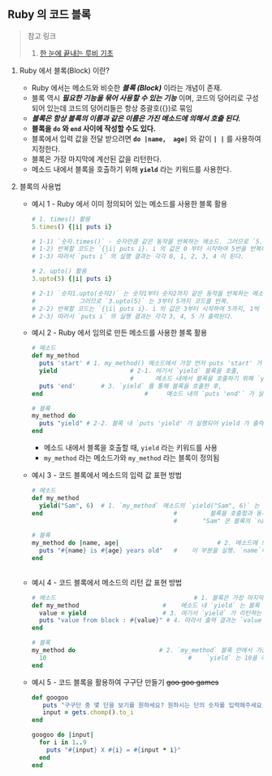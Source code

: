## Ruby 의 코드 블록



> 참고 링크
>
> 1. [한 눈에 끝내는  루비 기초](https://edu.goorm.io/learn/lecture/2011/%ED%95%9C-%EB%88%88%EC%97%90-%EB%81%9D%EB%82%B4%EB%8A%94-%EB%A3%A8%EB%B9%84-%EA%B8%B0%EC%B4%88)



1. Ruby 에서 블록(Block) 이란?

   * Ruby  에서는 메소드와 비슷한 ***블록 (Block)*** 이라는 개념이 존재.
   * 블록 역시 ***필요한 기능을 묶어 사용할 수 있는 기능*** 이며, 코드의 덩어리로 구성되어 있는데 코드의 덩어리들은 항상 중괄호({})로 묶임
   * ***블록은 항상 블록의 이름과 같은 이름은 가진 메소드에 의해서 호출 된다.***
   * **블록을 `do` 와 `end` 사이에 작성할 수도 있다.**
   * 블록에서 입력 값을 전달 받으려면 **`do |name,  age|`** 와 같이 **`| |`** 를 사용하여 지정한다.
   * 블록은 가장 마지막에 계산된 값을 리턴한다.
   * 메소드 내에서 블록을 호출하기 위해 **`yield`** 라는 키워드를 사용한다.

   

2. 블록의 사용법

   * 예시 1 - Ruby 에서 이미 정의되어 있는 메소드를 사용한 블록 활용

     ```ruby
     # 1. times() 활용
     5.times() {|i| puts i}
     
     # 1-1) `숫자.times()` - 숫자만큼 같은 동작을 반복하는 메소드. 그러므로 `5.times()` 는 5번을 반복한다.
     # 1-2) 반복할 코드는 `{|i| puts i}. i 의 값은 0 부터 시작하여 5번을 반복하는 동안 1씩 증가.
     # 1-3) 따라서 `puts i` 의 실행 결과는 각각 0, 1, 2, 3, 4 이 된다.
     
     # 2. upto() 활용
     3.upto(5) {|i| puts i}
     
     # 2-1) `숫자1.upto(숫자2)` 는 숫자1부터 숫자2까지 같은 동작을 반복하는 메소드.
     #			  그러므로 `3.upto(5)` 는 3부터 5까지 코드를 반복.
     # 2-2) 반복할 코드는 `{|i| puts i}. i 의 값은 3부터 시작하여 5까지, 1씩 증가.
     # 2-3) 따라서 `puts i` 의 실행 결과는 각각 3, 4, 5 가 출력된다.
     ```

   

   * 예시 2 - Ruby 에서 임의로 만든 메소드를 사용한 블록 활용

     ```ruby
     # 메소드
     def my_method
       puts 'start'	# 1. my_method() 메소드에서 가장 먼저 puts 'start' 가 실행되어 start 가 출력
       yield					# 2-1. 여기서 `yield` 블록을 호출,
       							#      메소드 내에서 블록을 호출하기 위해 `yield` 라는 키워드를 사용한다.
       puts 'end'		# 3. `yield` 를 통해 블록을 호출한 후,
     end							#     메소드 내의 `puts 'end'` 가 실행되어 end 가 출력
     
     # 블록
     my_method do
       puts "yield"	# 2-2. 블록 내 `puts 'yield' 가 실행되어 yield 가 출력
     end
     ```

     * 메소드  내에서 블록을 호출할 때, `yield` 라는 키워드를 사용
     * `my_method` 라는 메소드가와 `my_method` 라는 블록이 정의됨

     

   * 예시 3 - 코드 블록에서 메소드의 입력 값 표현 방법

     ```ruby
     # 메소드
     def my_method
       yield("Sam", 6)	# 1. `my_method` 메소드의 `yield("Sam", 6)` 는
     end									#		  블록을 호출함과 동시에 블록에 입력 값을 전달.
     										# 		"Sam" 은 블록의 `name` 에 전달되고 6 은 `age` 에 전달된다.
     
     # 블록
     my_method do |name, age|							# 2. 메소드에 의해 호출된 블록에서는
       puts "#{name} is #{age} years old"	#    이 부분을 실행. `name`이라는 변수에 "Sam" 이,
     end																		#    `age` 라는 변수에 6이 저장되어 있으므로,
     																			#    실행 결과는 'Sam is 6 years old' 가 된다.
     ```

   

   * 예시 4 - 코드 블록에서 메소드의 리턴 값 표현 방법

     ```ruby
     # 메소드								 		# 1. 블록은 가장 마지막에 계산된 값을 리턴합니다.
     def my_method						 #    메소드 내 `yield` 는 블록 리턴 값을 리턴한다.
       value = yield					 # 3. 여기서 `yield` 가 리턴하는 값은 10 이므로 `value` 는 10 이 된다.
       puts "value from block : #{value}" # 4. 따라서 출력 결과는 `value from block : 10` 이 된다.
     end
     
     # 블록
     my_method do						# 2. `my_method` 블록 안에서 가장 마지막에 계산된 값은 10이니
       10										#    `yield` 는 10을 리턴한다.
     end										
     ```

   

   * 예시 5 - 코드 블록을 활용하여 구구단 만들기 <del>goo goo games</del>

     ```ruby
     def googoo
     	puts "구구단 중 몇 단을 보기를 원하세요? 원하시는 단의 숫자를 입력해주세요."
     	input = gets.chomp().to_i
     end
     
     googoo do |input|
       for i in 1..9
         puts "#{input} X #{i} = #{input * i}"
       end
     end
     ```